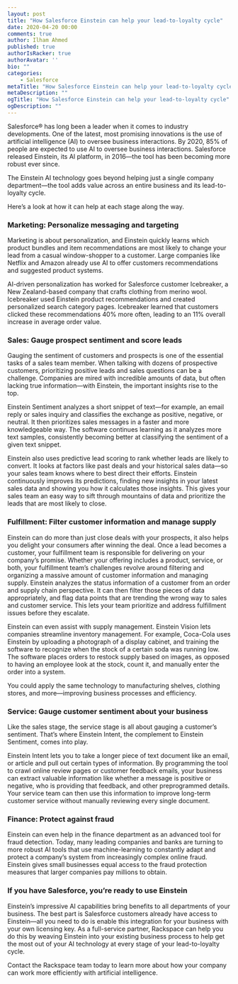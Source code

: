 ```yaml
---
layout: post
title: "How Salesforce Einstein can help your lead-to-loyalty cycle"
date: 2020-04-20 00:00
comments: true
author: Ilham Ahmed
published: true
authorIsRacker: true
authorAvatar: ''
bio: ""
categories:
    - Salesforce
metaTitle: "How Salesforce Einstein can help your lead-to-loyalty cycle"
metaDescription: ""
ogTitle: "How Salesforce Einstein can help your lead-to-loyalty cycle"
ogDescription: ""
---
```


Salesforce&reg; has long been a leader when it comes to industry developments. One of the latest, most promising
innovations is the use of artificial intelligence (AI) to oversee business interactions. By 2020, 85% of
people are expected to use AI to oversee business interactions. Salesforce released Einstein,
its AI platform, in 2016&mdash;the tool has been becoming more robust ever since.

<!-- more -->

The Einstein AI technology goes beyond helping just a single
company department&mdash;the tool adds value across an entire business and its lead-to-loyalty cycle.

Here’s a look at how it can help at each stage along the way.

### Marketing: Personalize messaging and targeting

Marketing is about personalization, and Einstein quickly learns which product bundles and item
recommendations are most likely to change your lead from a casual window-shopper to a customer. Large companies
like Netflix and Amazon already use AI to offer customers recommendations and suggested product systems.

AI-driven personalization has worked for Salesforce customer Icebreaker, a New Zealand-based company that crafts
clothing from merino wool. Icebreaker used Einstein product recommendations and created personalized search category pages.
Icebreaker learned that customers clicked these recommendations 40% more often, leading to an 11% overall increase in average order value.

### Sales: Gauge prospect sentiment and score leads

Gauging the sentiment of customers and prospects is one of the essential tasks of a sales team member. When talking with dozens
of prospective customers, prioritizing positive leads and sales questions can be a challenge. Companies are mired with incredible amounts of
data, but often lacking true information&mdash;with Einstein, the important insights rise to the top.

Einstein Sentiment analyzes a short snippet of text&mdash;for example, an email reply or sales inquiry and classifies the exchange as
positive, negative, or neutral. It then prioritizes sales messages in a faster and more knowledgeable way. The software continues
learning as it analyzes more text samples, consistently becoming better at classifying the sentiment of a given text snippet.

Einstein also uses predictive lead scoring to rank whether leads are likely to convert. It looks at factors like past deals
and your historical sales data&mdash;so your sales team knows where to best direct their efforts. Einstein continuously
improves its predictions, finding new insights in your latest sales data and showing you how it calculates those insights. This
gives your sales team an easy way to sift through mountains of data and prioritize the leads that are most likely to close.

### Fulfillment: Filter customer information and manage supply

Einstein can do more than just close deals with your prospects, it also helps you delight your
consumers after winning the deal. Once a lead becomes a customer, your fulfillment team is responsible for
delivering on your company’s promise. Whether your offering includes a product, service, or both, your fulfillment team’s challenges
revolve around filtering and organizing a massive amount of customer information and managing supply. Einstein analyzes the status
information of a customer from an order and supply chain perspective. It can then filter those pieces of data appropriately, and
flag data points that are trending the wrong way to sales and customer service. This lets your team prioritize and address fulfillment
issues before they escalate.

Einstein can even assist with supply management. Einstein Vision lets companies streamline
inventory management. For example, Coca-Cola uses Einstein by uploading a photograph of a display cabinet, and training the software
to recognize when the stock of a certain soda was running low. The software places orders to restock supply based on images,
as opposed to having an employee look at the stock, count it, and manually enter the order into a system.

You could apply the same technology to manufacturing shelves, clothing stores, and more&mdash;improving business processes and efficiency.

### Service: Gauge customer sentiment about your business

Like the sales stage, the service stage is all about gauging a customer’s sentiment. That’s where Einstein Intent, the complement to Einstein Sentiment,
comes into play.

Einstein Intent lets you to take a longer piece of text document like an email, or article and pull out certain types of information.
By programming the tool to crawl online review pages or customer feedback emails, your business can extract valuable information like whether a message is
positive or negative, who is providing that feedback, and other preprogrammed details. Your service team can then use this information to improve long-term customer service
without manually reviewing every single document.

### Finance: Protect against fraud

Einstein can even help in the finance department as an advanced tool for fraud detection. Today, many leading companies and banks are turning to
more robust AI tools that use machine-learning to constantly adapt and protect a company’s system from increasingly complex online
fraud. Einstein gives small businesses equal access to the fraud protection measures that larger companies pay millions to obtain.

### If you have Salesforce, you’re ready to use Einstein

Einstein’s impressive AI capabilities bring benefits to all departments of your business. The best part is Salesforce customers already
have access to Einstein&mdash;all you need to do is enable this integration for your business with your own licensing key. As a full-service
partner, Rackspace can help you do this by weaving Einstein into your existing business process to help get the most out of
your AI technology at every stage of your lead-to-loyalty cycle.

Contact the Rackspace team today to learn more about how your company can work more efficiently with artificial intelligence.
